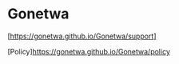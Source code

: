 # Gonetwa

<Support>[https://gonetwa.github.io/Gonetwa/support]

[Policy]<https://gonetwa.github.io/Gonetwa/policy>
